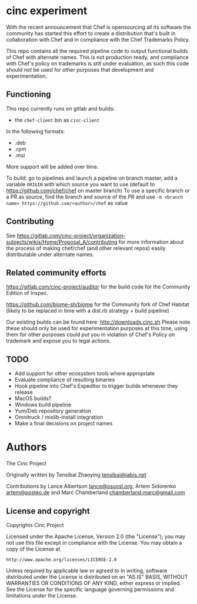 # cinc experiment

With the recent announcement that Chef is opensourcing all its software the community has started this effort to create a distribution that's built in collaboration with Chef and in compliance with the Chef Trademarks Policy.

This repo contains all the required pipeline code to output functional builds of Chef with alternate names. This is not production ready, and compliance with Chef's policy on trademarks is still under evaluation, as such this code should _not_ be used for other purposes that development and experimentation.

## Functioning

This repo currently runs on gitlab and builds:

- the `chef-client` bin as `cinc-client`

In the following formats:

- .deb
- .rpm
- .msi

More support will be added over time.

To build: go to pipelines and launch a pipeline on branch master, add a variable `ORIGIN` with which source you want to use (default to https://github.com/chef/chef on master branch)
To use a specific branch or a PR as source, find the branch and source of the PR and use `-b <branch name> https://github.com/<author>/chef` as value

## Contributing

See https://gitlab.com/cinc-project/organization-subjects/wikis/Home/Proposal_A/contributing for more information about the process of making chef/chef (and other relevant repos) easily distributable under alternate names.

## Related community efforts

https://gitlab.com/cinc-project/auditor for the build code for the Community Edition of Inspec.

https://github.com/biome-sh/biome for the Community fork of Chef Habitat (likely to be replaced in time with a dist.rb strategy + build pipeline)

Our existing builds can be found here: http://downloads.cinc.sh Please note these should only be used for experimentation purposes at this time, using them for other purposes could put you in violation of Chef's Policy on trademark and expose you to legal actions.

## TODO

- Add support for other ecosystem tools where appropriate
- Evaluate compliance of resulting binaries
- Hook pipeline into Chef's Expeditor to trigger builds whenever they release
- MacOS builds?
- Windows build pipeline
- Yum/Deb repository generation
- Omnitruck / mixlib-install integration
- Make a final decisions on project names

# Authors

The Cinc Project

Originally written by Tensibai Zhaoying tensibai@iabis.net

Contributions by Lance Albertson lance@osuosl.org, Artem Sidorenko artem@posteo.de and Marc Chamberland chamberland.marc@gmail.com

## License and copyright

Copyrights Cinc Project

Licensed under the Apache License, Version 2.0 (the "License");
you may not use this file except in compliance with the License.
You may obtain a copy of the License at

    http://www.apache.org/licenses/LICENSE-2.0

Unless required by applicable law or agreed to in writing, software
distributed under the License is distributed on an "AS IS" BASIS,
WITHOUT WARRANTIES OR CONDITIONS OF ANY KIND, either express or implied.
See the License for the specific language governing permissions and
limitations under the License.

